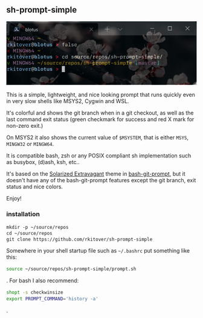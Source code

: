 ## sh-prompt-simple

![how the prompt looks in a window](/screenshots/sh-prompt-simple-screenshot.png?raw=true)

This is a simple, lightweight, and nice looking prompt that runs quickly
even in very slow shells like MSYS2, Cygwin and WSL.

It's colorful and shows the git branch when in a git checkout, as well as the
last command exit status (green checkmark for success and red X mark for
non-zero exit.)

On MSYS2 it also shows the current value of `$MSYSTEM`, that is either `MSYS`,
`MINGW32` or `MINGW64`.

It is compatible bash, zsh or any POSIX compliant sh implementation such as
busybox, (d)ash, ksh, etc..

It's based on the [Solarized
Extravagant](https://github.com/magicmonty/bash-git-prompt/blob/master/themes/Solarized_Extravagant.bgptheme)
theme in [bash-git-prompt](https://github.com/magicmonty/bash-git-prompt), but
it doesn't have any of the bash-git-prompt features except the git branch, exit
status and nice colors.

Enjoy!

### installation

```shell
mkdir -p ~/source/repos
cd ~/source/repos
git clone https://github.com/rkitover/sh-prompt-simple
```

Somewhere in your shell startup file such as `~/.bashrc` put something like this:

```bash
source ~/source/repos/sh-prompt-simple/prompt.sh
```

. For bash I also recommend:

```bash
shopt -s checkwinsize
export PROMPT_COMMAND='history -a'
```
.
